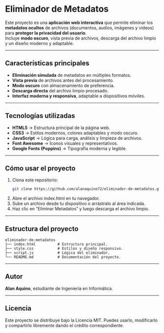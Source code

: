 # Eliminador de Metadatos

Este proyecto es una **aplicación web interactiva** que permite eliminar los **metadatos ocultos** de archivos (documentos, audios, imágenes y videos) para **proteger la privacidad del usuario**.  
Incluye **modo oscuro**, vista previa de archivos, descarga del archivo limpio y un diseño moderno y adaptable.

---

## Características principales

- **Eliminación simulada** de metadatos en múltiples formatos.  
- **Vista previa** de archivos antes del procesamiento.  
- **Modo oscuro** con almacenamiento de preferencia.  
- **Descarga directa** del archivo limpio procesado.  
- **Interfaz moderna y responsiva**, adaptable a dispositivos móviles.

---

## Tecnologías utilizadas

- **HTML5** → Estructura principal de la página web.  
- **CSS3** → Estilos modernos, colores adaptables y modo oscuro.  
- **JavaScript** → Lógica para carga, análisis y limpieza de archivos.  
- **Font Awesome** → Íconos visuales y representativos.  
- **Google Fonts (Poppins)** → Tipografía moderna y legible.

---

## Cómo usar el proyecto

1. Clona este repositorio:
   ```bash
   git clone https://github.com/alanaquino72/eliminador-de-metadatos.git
   ```
2. Abre el archivo index.html en tu navegador.
3. Sube un archivo desde tu dispositivo o arrástralo al área indicada.
4. Haz clic en “Eliminar Metadatos” y luego descarga el archivo limpio.

---

## Estructura del proyecto

```
eliminador-de-metadatos
├── index.html          # Estructura principal.
├── style.css           # Estilos y diseño responsivo.
├── script.js           # Lógica del eliminador.
└── README.md           # Documentación del proyecto.
```

---

## Autor

**Alan Aquino**, estudiante de Ingeniería en Informática.

---

## Licencia

Este proyecto se distribuye bajo la Licencia MIT.
Puedes usarlo, modificarlo y compartirlo libremente dando el crédito correspondiente.
